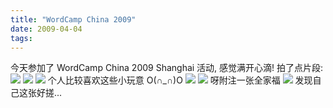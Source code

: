 ```yaml
---
title: "WordCamp China 2009"
date: 2009-04-04
tags:
---
```


今天参加了 WordCamp China 2009 Shanghai 活动, 感觉满开心滴! 拍了点片段:
<img src="/images/archive/2009/04/1.jpg" />
<img src="/images/archive/2009/04/2.jpg" />
<img src="/images/archive/2009/04/3.jpg" />
个人比较喜欢这些小玩意 O(∩_∩)O
<img src="/images/archive/2009/04/4.jpg" />
<img src="/images/archive/2009/04/5.jpg" />
呀附注一张全家福
<img src="/images/archive/2009/04/mcm_4501-840x558.jpg" />
发现自己这张好搓...
